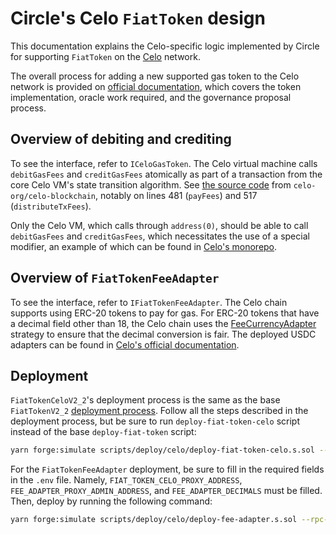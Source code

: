 # Circle's Celo `FiatToken` design

This documentation explains the Celo-specific logic implemented by Circle for
supporting `FiatToken` on the [Celo](https://celo.org/) network.

The overall process for adding a new supported gas token to the Celo network is
provided on
[official documentation](https://docs.celo.org/learn/add-gas-currency), which
covers the token implementation, oracle work required, and the governance
proposal process.

## Overview of debiting and crediting

To see the interface, refer to `ICeloGasToken`. The Celo virtual machine calls
`debitGasFees` and `creditGasFees` atomically as part of a transaction from the
core Celo VM's state transition algorithm. See
[the source code](https://github.com/celo-org/celo-blockchain/blob/3808c45addf56cf547581599a1cb059bc4ae5089/core/state_transition.go#L426-L526)
from `celo-org/celo-blockchain`, notably on lines 481 (`payFees`) and 517
(`distributeTxFees`).

Only the Celo VM, which calls through `address(0)`, should be able to call
`debitGasFees` and `creditGasFees`, which necessitates the use of a special
modifier, an example of which can be found in
[Celo's monorepo](https://github.com/celo-org/celo-monorepo/blob/fff103a6b5bbdcfe1e8231c2eef20524a748ed07/packages/protocol/contracts/common/CalledByVm.sol#L3).

## Overview of `FiatTokenFeeAdapter`

To see the interface, refer to `IFiatTokenFeeAdapter`. The Celo chain supports
using ERC-20 tokens to pay for gas. For ERC-20 tokens that have a decimal field
other than 18, the Celo chain uses the
[FeeCurrencyAdapter](https://github.com/celo-org/celo-monorepo/blob/release/core-contracts/11/packages/protocol/contracts-0.8/stability/FeeCurrencyAdapter.sol)
strategy to ensure that the decimal conversion is fair. The deployed USDC
adapters can be found in
[Celo's official documentation](https://docs.celo.org/protocol/transaction/erc20-transaction-fees#tokens-with-adapters).

## Deployment

`FiatTokenCeloV2_2`'s deployment process is the same as the base `FiatTokenV2_2`
[deployment process](./../README.md). Follow all the steps described in the
deployment process, but be sure to run `deploy-fiat-token-celo` script instead
of the base `deploy-fiat-token` script:

```sh
yarn forge:simulate scripts/deploy/celo/deploy-fiat-token-celo.s.sol --rpc-url <testnet OR mainnet>
```

For the `FiatTokenFeeAdapter` deployment, be sure to fill in the required fields
in the `.env` file. Namely, `FIAT_TOKEN_CELO_PROXY_ADDRESS`,
`FEE_ADAPTER_PROXY_ADMIN_ADDRESS`, and `FEE_ADAPTER_DECIMALS` must be filled.
Then, deploy by running the following command:

```sh
yarn forge:simulate scripts/deploy/celo/deploy-fee-adapter.s.sol --rpc-url <testnet OR mainnet>
```
